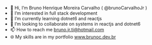 - 👋 Hi, I’m Bruno Henrique Moreira Carvalho ( @brunoCarvalhoJr )
- 👀 I’m interested in full stack development
- 🌱 I’m currently learning dotnet6 and reactjs
- 💞️ I’m looking to collaborate on systems in reactjs and dotnet6
- 📫 How to reach me bruno.jr.ti@hotmail.com
- 🌐 My skills are in my portfolio www.brunoc.dev.br
<!---
brunoCarvalhoJr/brunoCarvalhoJr is a ✨ special ✨ repository because its `README.md` (this file) appears on your GitHub profile.
You can click the Preview link to take a look at your changes.
--->
